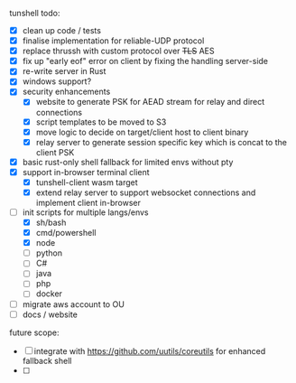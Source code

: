 tunshell todo:

 - [x] clean up code / tests 
 - [x] finalise implementation for reliable-UDP protocol
 - [x] replace thrussh with custom protocol over ~~TLS~~ AES
 - [x] fix up "early eof" error on client by fixing the handling server-side
 - [x] re-write server in Rust
 - [x] windows support?
 - [x] security enhancements
    - [x] website to generate PSK for AEAD stream for relay and direct connections
    - [x] script templates to be moved to S3
    - [x] move logic to decide on target/client host to client binary
    - [x] relay server to generate session specific key which is concat to the client PSK
 - [x] basic rust-only shell fallback for limited envs without pty 
 - [x] support in-browser terminal client
    - [x] tunshell-client wasm target
    - [x] extend relay server to support websocket connections and implement client in-browser
 - [ ] init scripts for multiple langs/envs
    - [x] sh/bash
    - [x] cmd/powershell
    - [x] node
    - [ ] python
    - [ ] C#
    - [ ] java
    - [ ] php
    - [ ] docker
 - [ ] migrate aws account to OU
 - [ ] docs / website

future scope:

 - [ ] integrate with https://github.com/uutils/coreutils for enhanced fallback shell
 - [ ] 
